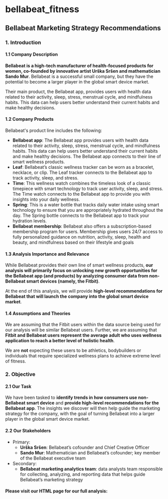 # bellabeat_fitness
## Bellabeat Marketing Strategy Recommendations

### 1. Introduction

#### 1.1 Company Description

**Bellabeat is a high-tech manufacturer of health-focused products for women, co-founded by innovative artist Urška Sršen and mathematician Sando Mur**. Bellabeat is a successful small company, but they have the potential to become a larger player in the global smart device market. 

Their main product, the Bellabeat app, provides users with health data related to their activity, sleep, stress, menstrual cycle, and mindfulness habits. This data can help users better understand their current habits and make healthy decisions.

#### 1.2 Company Products

Bellabeat's product line includes the following:

- **Bellabeat app**: The Bellabeat app provides users with health data related to their activity, sleep, stress, menstrual cycle, and mindfulness habits. This data can help users better understand their current habits and make healthy decisions. The Bellabeat app connects to their line of smart wellness products. 
- **Leaf**: Bellabeat’s classic wellness tracker can be worn as a bracelet, necklace, or clip. The Leaf tracker connects to the Bellabeat app to track activity, sleep, and stress. 
- **Time**: This wellness watch combines the timeless look of a classic timepiece with smart technology to track user activity, sleep, and stress. The Time watch connects to the Bellabeat app to provide you with insights into your daily wellness. 
- **Spring**: This is a water bottle that tracks daily water intake using smart technology to ensure that you are appropriately hydrated throughout the day. The Spring bottle connects to the Bellabeat app to track your hydration levels. 
- **Bellabeat membership**: Bellabeat also offers a subscription-based membership program for users. Membership gives users 24/7 access to fully personalized guidance on nutrition, activity, sleep, health and beauty, and mindfulness based on their lifestyle and goals
      
#### 1.3 Analysis Importance and Relevance
While Bellabeat provides their own line of smart wellness products, **our analysis will primarily focus on unlocking new growth opportunities for the Bellabeat app (and products) by analyzing consumer data from non-Bellabeat smart devices (namely, the Fitbit)**. 

At the end of this analysis, we will provide **high-level recommendations for Bellabeat that will launch the company into the global smart device market**.

#### 1.4 Assumptions and Theories

We are assuming that the Fitbit users within the data source being used for our analysis will be similar Bellabeat users. Further, we are assuming that **Fitbit and Bellabeat users represent the average adult who uses wellness application to reach a better level of holistic health**. 

We are **not** expecting these users to be athletics, bodybuilders or individuals that require specialized wellness plans to achieve extreme level of fitness.


### 2. Objective

#### 2.1 Our Task

We have been tasked to **identify trends in how consumers use non-Bellabeat smart device** and **provide high-level recommendations for the Bellabeat app**. The insights we discover will then help guide the marketing strategy for the company, with the goal of turning Bellabeat into a larger player in the global smart device market.

#### 2.2 Our Stakeholders

- Primary: 
    - **Urška Sršen**: Bellabeat’s cofounder and Chief Creative Officer
    - **Sando Mur**: Mathematician and Bellabeat’s cofounder; key member of the Bellabeat executive team
- Secondary:
    - **Bellabeat marketing analytics team**: data analysts team responsible for collecting, analyzing, and reporting data that helps guide Bellabeat’s marketing strategy

#### Please visit our HTML page for our full analysis: 
